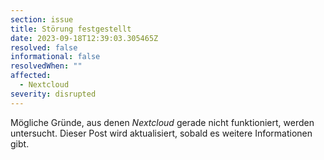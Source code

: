 ```yaml
---
section: issue
title: Störung festgestellt
date: 2023-09-18T12:39:03.305465Z
resolved: false
informational: false
resolvedWhen: ""
affected:
  - Nextcloud
severity: disrupted
---
```

Mögliche Gründe, aus denen *Nextcloud* gerade nicht funktioniert, werden untersucht. Dieser Post wird aktualisiert, sobald es weitere Informationen gibt.

        